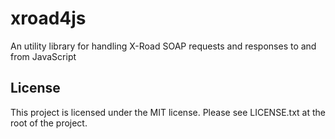 # xroad4js
An utility library for handling X-Road SOAP requests and responses to and from JavaScript

## License
This project is licensed under the MIT license. Please see LICENSE.txt at the
root of the project.
